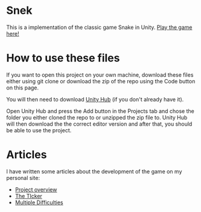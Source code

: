 ﻿# Snek

This is a implementation of the classic game Snake in Unity. [Play the game here!](https://play.unity.com/mg/other/snek-6xio)

# How to use these files

If you want to open this project on your own machine, download these files either using git clone or download the zip of the repo using the Code button on this page.

You will then need to download [Unity Hub](https://unity3d.com/get-unity/download) (if you don't already have it).

Open Unity Hub and press the Add button in the Projects tab and chose the folder you either cloned the repo to or unzipped the zip file to. Unity Hub will then download the the correct editor version and after that, you should be able to use the project.

# Articles

I have written some articles about the development of the game on my personal site:

- [Project overview](https://stuart-payne.co.uk/posts/2021/10/snek/)
- [The TIcker](https://stuart-payne.co.uk/posts/2021/10/the-ticker/)
- [Multiple Difficulties](https://stuart-payne.co.uk/posts/2021/10/multiple-difficulties/)